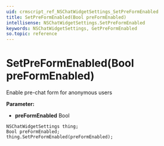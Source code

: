 ```yaml
---
uid: crmscript_ref_NSChatWidgetSettings_SetPreFormEnabled
title: SetPreFormEnabled(Bool preFormEnabled)
intellisense: NSChatWidgetSettings.SetPreFormEnabled
keywords: NSChatWidgetSettings, GetPreFormEnabled
so.topic: reference
---
```


# SetPreFormEnabled(Bool preFormEnabled)

Enable pre-chat form for anonymous users

**Parameter:** 
* **preFormEnabled** Bool

```crmscript
NSChatWidgetSettings thing;
Bool preFormEnabled;
thing.SetPreFormEnabled(preFormEnabled);
```

